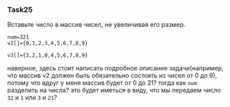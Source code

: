 ### Task25

Вставьте число в массив чисел, не увеличивая его размер.

```
num=321
v2[]={0,1,2,3,4,5,6,7,8,9}

v3[]={3,2,1,0,4,5,6,7,8,9}
```

наверное, здесь стоит написать подробное описание задачи(например, что массив v2 должен быть обязательно состоять из чисел от 0 до 9), потому что вдруг у меня массив будет от 0 до 21? тогда как `num` разделить на числа? это будет иметься в виду, что мы передаем число `32` и `1` или `3` и `21`?

